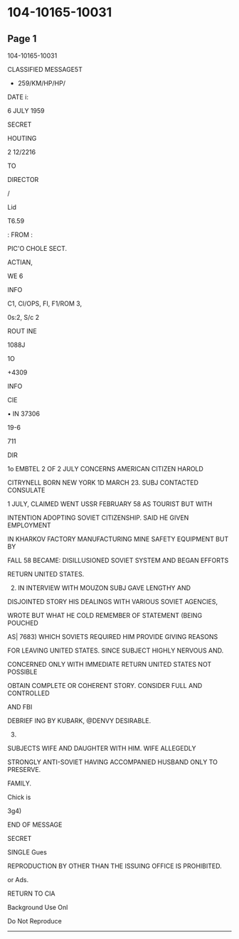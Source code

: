 # 104-10165-10031

## Page 1

104-10165-10031

CLASSIFIED MESSAGE5T

- 259/KM/HP/HP/

DATE i:

6 JULY 1959

SECRET

HOUTING

2 12/2216

TO

DIRECTOR

/

Lid

T6.59

: FROM :

PIC'O CHOLE SECT.

ACTIAN,

WE 6

INFO

C1, CI/OPS, FI, F1/ROM 3,

0s:2, S/c 2

ROUT INE

1088J

1O

+4309

INFO

CIE

• IN 37306

19-6

711

DIR

1o EMBTEL 2 OF 2 JULY CONCERNS AMERICAN CITIZEN HAROLD

CITRYNELL BORN NEW YORK 1D MARCH 23. SUBJ CONTACTED CONSULATE

1 JULY, CLAIMED WENT USSR FEBRUARY 58 AS TOURIST BUT WITH

INTENTION ADOPTING SOVIET CITIZENSHIP. SAID HE GIVEN EMPLOYMENT

IN KHARKOV FACTORY MANUFACTURING MINE SAFETY EQUIPMENT BUT BY

FALL 58 BECAME: DISILLUSIONED SOVIET SYSTEM AND BEGAN EFFORTS

RETURN UNITED STATES.

2. IN INTERVIEW WITH MOUZON SUBJ GAVE LENGTHY AND

DISJOINTED STORY HIS DEALINGS WITH VARIOUS SOVIET AGENCIES,

WROTE BUT WHAT HE COLD REMEMBER OF STATEMENT (BEING POUCHED

AS| 7683) WHICH SOVIETS REQUIRED HIM PROVIDE GIVING REASONS

FOR LEAVING UNITED STATES. SINCE SUBJECT HIGHLY NERVOUS AND.

CONCERNED ONLY WITH IMMEDIATE RETURN UNITED STATES NOT POSSIBLE

OBTAIN COMPLETE OR COHERENT STORY. CONSIDER FULL AND CONTROLLED

AND FBI

DEBRIEF ING BY KUBARK, @DENVY DESIRABLE.

3.

SUBJECTS WIFE AND DAUGHTER WITH HIM. WIFE ALLEGEDLY

STRONGLY ANTI-SOVIET HAVING ACCOMPANIED HUSBAND ONLY TO PRESERVE.

FAMILY.

Chick is

3g4)

END OF MESSAGE

SECRET

SINGLE Gues

REPRODUCTION BY OTHER THAN THE ISSUING OFFICE IS PROHIBITED.

or Ads.

RETURN TO CIA

Background Use Onl

Do Not Reproduce

---

